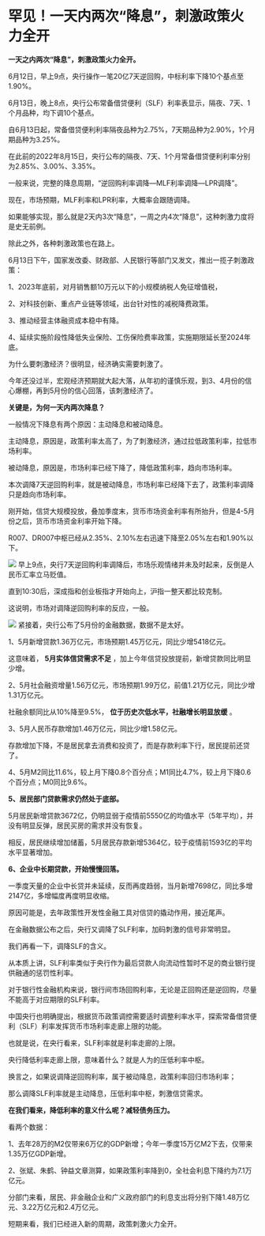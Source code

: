 

# 罕见！一天内两次“降息”，刺激政策火力全开

**一天之内两次“降息”，刺激政策火力全开。**

6月12日，早上9点，央行操作一笔20亿7天逆回购，中标利率下降10个基点至1.90%。

6月13日，晚上8点，央行公布常备借贷便利（SLF）利率表显示，隔夜、7天、1个月品种，均下调10个基点。

自6月13日起，常备借贷便利利率隔夜品种为2.75%，7天期品种为2.90%，1个月期品种为3.25%。

在此前的2022年8月15日，央行公布的隔夜、7天、1个月常备借贷便利利率分别为2.85%、3.00%、3.35%。

一般来说，完整的降息周期，“逆回购利率调降—MLF利率调降—LPR调降”。

现在，市场预期，MLF利率和LPR利率，大概率会跟随调降。

如果能够实现，那么就是2天内3次“降息”，一周之内4次“降息”，这种刺激力度将是史无前例。

除此之外，各种刺激政策也在路上。

6月13日下午，国家发改委、财政部、人民银行等部门又发文，推出一揽子刺激政策：

1、2023年底前，对月销售额10万元以下的小规模纳税人免征增值税，

2、对科技创新、重点产业链等领域，出台针对性的减税降费政策。

3、推动经营主体融资成本稳中有降。

4、延续实施阶段性降低失业保险、工伤保险费率政策，实施期限延长至2024年底。

为什么要刺激经济？很明显，经济确实需要刺激了。

今年还没过半，宏观经济预期就大起大落，从年初的谨慎乐观，到3、4月份的信心爆棚，再到5月份的信心回落，该刺激经济了。

**关键是，为何一天内两次降息？**

一般情况下降息有两个原因：主动降息和被动降息。

主动降息，原因是，政策利率太高了，为了刺激经济，通过拉低政策利率，拉低市场利率。

被动降息，原因是，市场利率已经下降了，降低政策利率，趋向市场利率。

本次调降7天逆回购利率，就是被动降息，市场利率已经降下去了，政策利率调降只是趋向市场利率。

刚开始，信贷大规模投放，叠加季度末，货币市场资金利率有所抬升，但是4-5月份之后，货币市场资金利率开始下降。

R007、DR007中枢已经从2.35%、2.10%左右迅速下降至2.05%左右和1.90%以下。

![](https://inews.gtimg.com/om_bt/OmDoyhfA9Lwzn5Zx-p0gmHyuAnewy7HA9o3g9566cX4dYAA/1000)
早上9点，央行7天逆回购利率调降后，市场乐观情绪并未及时起来，反倒是人民币汇率立马贬值。

直到10:30后，深成指和创业板指才开始向上，沪指一整天都比较克制。

这说明，市场对调降逆回购利率的反应，一般。

![](https://inews.gtimg.com/om_bt/OoUFZSNlhYVCUbXk2LzBjfDD8W4H66DwfsbVJuCqa_uvoAA/1000)
紧接着，央行公布了5月份的金融数据，数据不是太好。

1、5月新增贷款1.36万亿元，市场预期1.45万亿元，同比少增5418亿元。

这意味着， **5月实体信贷需求不足** ，加上今年信贷投放提前，新增贷款同比明显少增。

2、5月社会融资增量1.56万亿元，市场预期1.99万亿，前值1.21万亿元，同比少增1.31万亿元。

社融余额同比从10%降至9.5%， **位于历史次低水平，社融增长明显放缓** 。

3、5月人民币存款增加1.46万亿元，同比少增1.58亿元。

存款增加下降，不是居民拿去消费和投资了，而是存款利率下行，居民提前还贷了。

4、5月M2同比11.6%，较上月下降0.8个百分点；M1同比4.7%，较上月下降0.6个百分点；M0同比9.6%。

**5、居民部门贷款需求仍然处于底部。**

5月居民新增贷款3672亿，仍明显弱于疫情前5550亿的均值水平（5年平均），并没有明显反弹，居民买房的需求并没有恢复。

相反，居民继续增加储蓄，5月居民存款新增5364亿，较于疫情前1593亿的平均水平显著增加。

**6、企业中长期贷款，开始慢慢回落。**

一季度天量的企业中长贷并未延续，反而再度趋弱，当月新增7698亿，同比多增2147亿，多增幅度再度明显收缩。

原因可能是，去年政策性开发性金融工具对信贷的撬动作用，接近尾声。

在金融数据公布之后，央行又调降了SLF利率，加码刺激的信号非常明显。

我们再看一下，调降SLF的含义。

从本质上讲，SLF利率类似于央行作为最后贷款人向流动性暂时不足的商业银行提供融通的惩罚性利率。

对于银行性金融机构来说，银行间市场回购利率，无论是正回购还是逆回购，尽量不能高于对应期限的SLF利率。

中国央行也明确提出，根据货币政策调控需要适时调整利率水平，探索常备借贷便利（SLF）利率发挥货币市场利率走廊上限的功能。

也就是说，在央行看来，SLF利率就是利率走廊的上限。

央行降低利率走廊上限，意味着什么？就是人为的压低利率中枢。

换言之，如果说调降逆回购利率，属于被动降息，政策利率回归市场利率；

那么调降SLF利率就是主动降息，压低利率中枢，刺激信贷需求。

**在我们看来，降低利率的意义什么呢？减轻债务压力。**

看两个数据：

1、去年28万的M2仅带来6万亿的GDP新增；今年一季度15万亿M2下去，仅带来1.35万亿GDP新增。

2、张斌、朱鹤、钟益文章测算，如果政策利率降到0，全社会利息下降约为7.1万亿元。

分部门来看，居民、非金融企业和广义政府部门的利息支出将分别下降1.48万亿元、3.22万亿元和2.4万亿元。

短期来看，我们已经进入新的周期，政策刺激火力全开。

